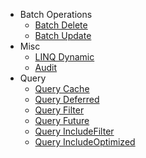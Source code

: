 - Batch Operations
   - [Batch Delete](documentations/batch-delete/ef-core-batch-delete.md)
   - [Batch Update](documentations/batch-update/ef-core-batch-update.md)
- Misc
   - [LINQ Dynamic](documentations/linq-dynamic/ef-core-linq-dynamic.md)
   - [Audit](documentations/audit/ef-core-audit.md)
- Query
   - [Query Cache](documentations/query-cache/ef-core-query-cache.md)
   - [Query Deferred](documentations/query-deferred/ef-core-query-deferred.md)
   - [Query Filter](documentations/query-filter/ef-core-query-filter.md)
   - [Query Future](documentations/query-future/ef-core-query-future.md)
   - [Query IncludeFilter](documentations/query-include-filter/ef-core-query-include-filter.md)
   - [Query IncludeOptimized](documentations/query-include-filter/ef-core-query-include-optimized.md)
